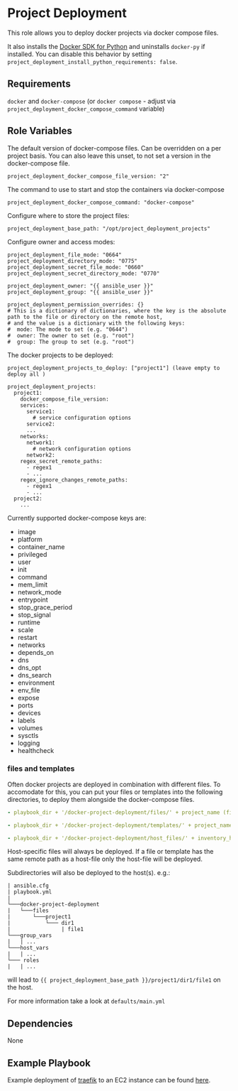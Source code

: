 Project Deployment
=========

This role allows you to deploy docker projects via docker compose files.

It also installs the [Docker SDK for Python](https://pypi.org/project/docker/) and uninstalls `docker-py` if installed.
You can disable this behavior by setting `project_deployment_install_python_requirements: false`.

Requirements
------------

`docker` and `docker-compose` (or `docker compose` - adjust via `project_deployment_docker_compose_command` variable)

Role Variables
--------------

The default version of docker-compose files. Can be overridden on a per project basis. You can also leave this unset, to not set a version in the docker-compose file.

    project_deployment_docker_compose_file_version: "2"

The command to use to start and stop the containers via docker-compose

    project_deployment_docker_compose_command: "docker-compose"

Configure where to store the project files:

    project_deployment_base_path: "/opt/project_deployment_projects"

Configure owner and access modes:

    project_deployment_file_mode: "0664"
    project_deployment_directory_mode: "0775"
    project_deployment_secret_file_mode: "0660"
    project_deployment_secret_directory_mode: "0770"

    project_deployment_owner: "{{ ansible_user }}"
    project_deployment_group: "{{ ansible_user }}"

    project_deployment_permission_overrides: {}
    # This is a dictionary of dictionaries, where the key is the absolute path to the file or directory on the remote host,
    # and the value is a dictionary with the following keys:
    #  mode: The mode to set (e.g. "0644")
    #  owner: The owner to set (e.g. "root")
    #  group: The group to set (e.g. "root")

The docker projects to be deployed:

    project_deployment_projects_to_deploy: ["project1"] (leave empty to deploy all )

    project_deployment_projects:
      project1:
        docker_compose_file_version:
        services:
          service1:
            # service configuration options
          service2:
          ...
        networks:
          network1:
            # network configuration options
          network2:
        regex_secret_remote_paths:
          - regex1
          - ...
        regex_ignore_changes_remote_paths:
          - regex1
          - ...
      project2:
        ...

Currently supported docker-compose keys are:
- image
- platform
- container_name
- privileged
- user
- init
- command
- mem_limit
- network_mode
- entrypoint
- stop_grace_period
- stop_signal
- runtime
- scale
- restart
- networks
- depends_on
- dns
- dns_opt
- dns_search
- environment
- env_file
- expose
- ports
- devices
- labels
- volumes
- sysctls
- logging
- healthcheck

### files and templates

Often docker projects are deployed in combination with different files. To accomodate for this, you can put your files or templates into the following directories, to deploy them alongside the docker-compose files.

```yaml
- playbook_dir + '/docker-project-deployment/files/' + project_name (files will be deployed for every project with matching project_name.)

- playbook_dir + '/docker-project-deployment/templates/' + project_name (templates will be deployed for every project with matching project_name. Templates can have the .j2 file extension, which will be stripped on deployment, but it isn't required.)

- playbook_dir + '/docker-project-deployment/host_files/' + inventory_hostname + '/' + project_name (files will be deployed for a the host `inventory_hostname` and for the project `project_name` only.)
```

Host-specific files will always be deployed. If a file or template has the same remote path as a host-file only the host-file will be deployed.

Subdirectories will also be deployed to the host(s). e.g.:

```
| ansible.cfg
| playbook.yml
|
└───docker-project-deployment
|   └───files
|       └───project1
|           └─── dir1
|                | file1
└───group_vars
|   | ...
└───host_vars
|   | ...
└─── roles
|   | ...
```
will lead to `{{ project_deployment_base_path }}/project1/dir1/file1` on the host.

For more information take a look at `defaults/main.yml`

Dependencies
------------

None

Example Playbook
----------------
Example deployment of [traefik](https://github.com/traefik/traefik-library-image) to an EC2 instance can be found [here](https://github.com/ifalatik/ec2-traefik-demo).
